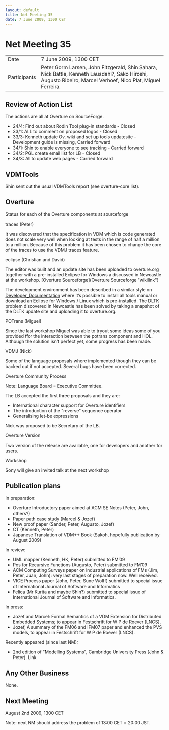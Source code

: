 ```yaml
---
layout: default
title: Net Meeting 35
date: 7 June 2009, 1300 CET
---
```


<script src="https://code.jquery.com/jquery-1.11.1.min.js">
</script>
<script src="/javascripts/edit.js"></script>
<script>setEditButonNm();</script>

# Net Meeting 35

|||
|---|---|
| Date | 7 June 2009, 1300 CET |
| Participants | Peter Gorm Larsen, John Fitzgerald, Shin Sahara, Nick Battle, Kenneth Lausdahl?, Sako Hiroshi, Augusto Ribeiro, Marcel Verhoef, Nico Plat, Miguel Ferreira. |

Review of Action List
---------------------

The actions are all at Overture on SourceForge.

-   24/4: Find out about Rodin Tool plug-in standards - Closed
-   33/1: ALL to comment on proposed logos - Closed
-   33/3: Kenneth update Ov. wiki and set up tools updatesite -
    Development guide is missing, Carried forward
-   34/1: Shin to enable everyone to see tracking - Carried forward
-   34/2: PGL create email list for LB - Closed
-   34/3: All to update web pages - Carried forward

VDMTools
--------

Shin sent out the usual VDMTools report (see overture-core list).

Overture
--------

Status for each of the Overture components at sourceforge

traces (Peter)

It was discovered that the specification in VDM which is code generated
does not scale very well when looking at tests in the range of half a
million to a million. Because of this problem it has been chosen to
change the core of the traces to use the VDMJ traces feature.

eclipse (Christian and David)

The editor was built and an update site has been uploaded to
overture.org together with a pre-installed Eclipse for Windows a
discussed in Newcastle at the workshop. [Overture
Sourceforge](Overture Sourceforge "wikilink")

The development environment has been described in a similar style on
[Developer\_Documentation](Developer_Documentation "wikilink") where
it’s possible to install all tools manual or download an Eclipse for
Windows / Linux which is pre-installed. The DLTK problem discovered in
Newcastle has been solved by taking a snapshot of the DLTK update site
and uploading it to overture.org.

POTrans (Miguel)

Since the last workshop Miguel was able to tryout some ideas some of you
provided ffor the interaction between the potrans component and HOL.
Although the solution isn't perfect yet, some progress has been made.

VDMJ (Nick)

Some of the language proposals where implemented though they can be
backed out if not accepted. Several bugs have been corrected.

Overture Community Process

Note: Language Board = Executive Committee.

The LB accepted the first three proposals and they are:

-   International character support for Overture identifiers
-   The introduction of the "reverse" sequence operator
-   Generalising let-be expressions

Nick was proposed to be Secretary of the LB.

Overture Version

Two version of the release are available, one for developers and another
for users.

Workshop

Sony will give an invited talk at the next workshop

Publication plans
-----------------

In preparation:

-   Overture Introductory paper aimed at ACM SE Notes (Peter, John,
    others?)
-   Paper path case study (Marcel & Jozef)
-   New proof paper (Sander, Peter, Augusto, Jozef)
-   CT (Kenneth, Peter)
-   Japanese Translation of VDM++ Book (Sakoh, hopefully publication by
    August 2009)

In review:

-   UML mapper (Kenneth, HK, Peter) submitted to FM’09
-   Pos for Recursive Functions (Augusto, Peter) submitted to FM’09
-   ACM Computing Surveys paper on industrial applications of FMs (Jim,
    Peter, Juan, John): very last stages of preparation now. Well
    received.
-   VICE Process paper (John, Peter, Sune Wolff) submitted to special
    issue of International Journal of Software and Informatics
-   Felica (Mr Kurita and maybe Shin?) submitted to special issue of
    International Journal of Software and Informatics.

In press:

-   Jozef and Marcel: Formal Semantics of a VDM Extension for
    Distributed Embedded Systems; to appear in Festschrift for W P de
    Roever (LNCS).
-   Jozef, A summary of the FM06 and IFM07 paper and enhanced the PVS
    models, to appear in Festschrift for W P de Roever (LNCS).

Recently appeared (since last NM):

-   2nd edition of "Modelling Systems", Cambridge University Press (John
    & Peter). Link

Any Other Business
------------------

None.

Next Meeting
------------

August 2nd 2009, 1300 CET

Note: next NM should address the problem of 13:00 CET = 20:00 JST.

   <div id="edit_page_div"></div>